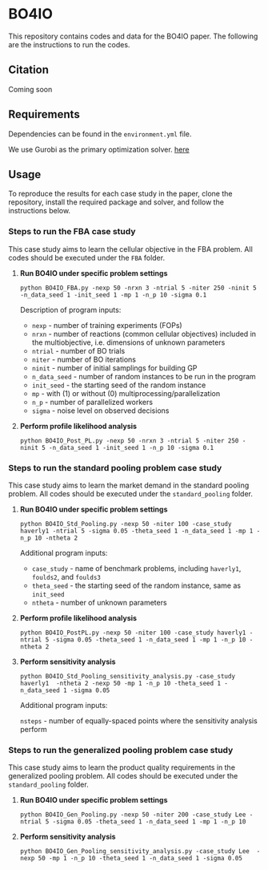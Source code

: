 # BO4IO
This repository contains codes and data for the BO4IO paper. The following are the instructions to run the codes.

## Citation
Coming soon


## Requirements

Dependencies can be found in the `environment.yml` file.

We use Gurobi as the primary optimization solver. [here](https://www.gurobi.com/)

## Usage
To reproduce the results for each case study in the paper, clone the repository, install the required package and solver, and follow the instructions below.

### Steps to run the FBA case study

This case study aims to learn the cellular objective in the FBA problem. All codes should be executed under the `FBA` folder.

1. **Run BO4IO under specific problem settings**
   
   `python BO4IO_FBA.py -nexp 50 -nrxn 3 -ntrial 5 -niter 250 -ninit 5 -n_data_seed 1 -init_seed 1 -mp 1 -n_p 10 -sigma 0.1`

   Description of program inputs:

   * `nexp` - number of training experiments (FOPs)
   * `nrxn` - number of reactions (common cellular objectives) included in the multiobjective, i.e. dimensions of unknown parameters
   * `ntrial` - number of BO trials
   * `niter` - number of BO iterations
   * `ninit` - number of initial samplings for building GP
   * `n_data_seed` - number of random instances to be run in the program
   * `init_seed` - the starting seed of the random instance
   * `mp` - with (1) or without (0) multiprocessing/parallelization
   * `n_p` - number of parallelized workers
   * `sigma` - noise level on observed decisions
     
2. **Perform profile likelihood analysis**
   
   `python BO4IO_Post_PL.py -nexp 50 -nrxn 3 -ntrial 5 -niter 250 -ninit 5 -n_data_seed 1 -init_seed 1 -n_p 10 -sigma 0.1`

### Steps to run the standard pooling problem case study

This case study aims to learn the market demand in the standard pooling problem. All codes should be executed under the `standard_pooling` folder.

1. **Run BO4IO under specific problem settings**

   `python BO4IO_Std_Pooling.py -nexp 50 -niter 100 -case_study haverly1 -ntrial 5 -sigma 0.05 -theta_seed 1 -n_data_seed 1 -mp 1 -n_p 10 -ntheta 2`

   Additional program inputs:

   * `case_study` - name of benchmark problems, including `haverly1`, `foulds2`, and `foulds3`
   * `theta_seed` - the starting seed of the random instance, same as `init_seed`
   * `ntheta` - number of unknown parameters
     
2. **Perform profile likelihood analysis**

   `python BO4IO_PostPL.py -nexp 50 -niter 100 -case_study haverly1 -ntrial 5 -sigma 0.05 -theta_seed 1 -n_data_seed 1 -mp 1 -n_p 10 -ntheta 2`
   
3. **Perform sensitivity analysis**

   `python BO4IO_Std_Pooling_sensitivity_analysis.py -case_study haverly1  -ntheta 2 -nexp 50 -mp 1 -n_p 10 -theta_seed 1 -n_data_seed 1 -sigma 0.05`

   Additional program inputs:
   
   `nsteps` - number of equally-spaced points where the sensitivity analysis perform
   
### Steps to run the generalized pooling problem case study

This case study aims to learn the product quality requirements in the generalized pooling problem. All codes should be executed under the `standard_pooling` folder.

1. **Run BO4IO under specific problem settings**
   
   `python BO4IO_Gen_Pooling.py -nexp 50 -niter 200 -case_study Lee -ntrial 5 -sigma 0.05 -theta_seed 1 -n_data_seed 1 -mp 1 -n_p 10`
   
2. **Perform sensitivity analysis**
   
   `python BO4IO_Gen_Pooling_sensitivity_analysis.py -case_study Lee  -nexp 50 -mp 1 -n_p 10 -theta_seed 1 -n_data_seed 1 -sigma 0.05`
